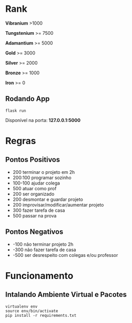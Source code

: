 # Rank

**Vibranium** >1000 

**Tungstenium** >= 7500

**Adamantium** >= 5000

**Gold** >= 3000

**Silver** >= 2000

**Bronze** >= 1000

**Iron** >= 0



## Rodando App
```
flask run
```

Disponível na porta: **127.0.0.1:5000**

# Regras
## Pontos Positivos
- 200 terminar o projeto em 2h
- 200:100 programar sozinho
- 100-100 ajudar colega
- 500 atuar como prof
- 200 ser organizado
- 200 desmontar e guardar projeto
- 200 improvisar/modificar/aumentar projeto
- 300 fazer tarefa de casa
- 500 passar na prova

## Pontos Negativos
- -100 não terminar projeto 2h
- -300 não fazer tarefa de casa
- -500 ser desrespeito com colegas e/ou professor

# Funcionamento
## Intalando Ambiente Virtual e Pacotes

```
virtualenv env
source env/bin/activate
pip install -r requirements.txt
```
